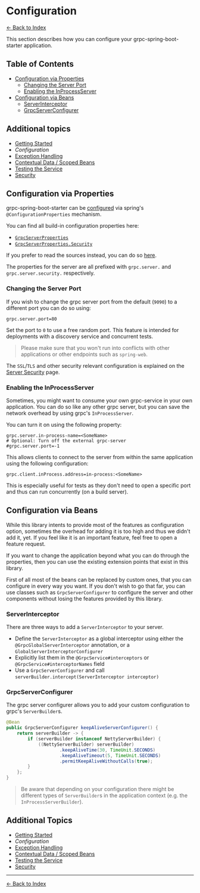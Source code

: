 # Configuration

[<- Back to Index](../index.md)

This section describes how you can configure your grpc-spring-boot-starter application.

## Table of Contents <!-- omit in toc -->

- [Configuration via Properties](#configuration-via-properties)
  - [Changing the Server Port](#changing-the-server-port)
  - [Enabling the InProcessServer](#enabling-the-inprocessserver)
- [Configuration via Beans](#configuration-via-beans)
  - [ServerInterceptor](#serverinterceptor)
  - [GrpcServerConfigurer](#grpcserverconfigurer)

## Additional topics <!-- omit in toc -->

- [Getting Started](getting-started.md)
- *Configuration*
- [Exception Handling](exception-handling.md)
- [Contextual Data / Scoped Beans](contextual-data.md)
- [Testing the Service](testing.md)
- [Security](security.md)

## Configuration via Properties

grpc-spring-boot-starter can be
[configured](https://docs.spring.io/spring-boot/docs/current/reference/html/boot-features-external-config.html) via
spring's `@ConfigurationProperties` mechanism.

You can find all build-in configuration properties here:

- [`GrpcServerProperties`](https://javadoc.io/page/net.devh/grpc-server-spring-boot-autoconfigure/latest/net/devh/boot/grpc/server/config/GrpcServerProperties.html)
- [`GrpcServerProperties.Security`](https://javadoc.io/page/net.devh/grpc-server-spring-boot-autoconfigure/latest/net/devh/boot/grpc/server/config/GrpcServerProperties.Security.html)

If you prefer to read the sources instead, you can do so
[here](https://github.com/yidongnan/grpc-spring-boot-starter/blob/master/grpc-server-spring-boot-autoconfigure/src/main/java/net/devh/boot/grpc/server/config/GrpcServerProperties.java#L50).

The properties for the server are all prefixed with `grpc.server.` and `grpc.server.security.` respectively.

### Changing the Server Port

If you wish to change the grpc server port from the default (`9090`) to a different port you can do so
using:

````properties
grpc.server.port=80
````

Set the port to `0` to use a free random port. This feature is intended for deployments with a discovery service and
concurrent tests.

> Please make sure that you won't run into conflicts with other applications or other endpoints such as `spring-web`.

The `SSL`/`TLS` and other security relevant configuration is explained on the [Server Security](security.md) page.

### Enabling the InProcessServer

Sometimes, you might want to consume your own grpc-service in your own application. You can do so like any other grpc server, but you can save the network overhead by using grpc's `InProcessServer`.

You can turn it on using the following property:

````properties
grpc.server.in-process-name=<SomeName>
# Optional: Turn off the external grpc-server
#grpc.server.port=-1
````

This allows clients to connect to the server from within the same application using the following configuration:

````properties
grpc.client.inProcess.address=in-process:<SomeName>
````

This is especially useful for tests as they don't need to open a specific port and thus can run concurrently (on a build
server).

## Configuration via Beans

While this library intents to provide most of the features as configuration option, sometimes the overhead for adding it
is too high and thus we didn't add it, yet. If you feel like it is an important feature, feel free to open a feature
request.

If you want to change the application beyond what you can do through the properties, then you can use the existing
extension points that exist in this library.

First of all most of the beans can be replaced by custom ones, that you can configure in every way you want.
If you don't wish to go that far, you can use classes such as `GrpcServerConfigurer` to configure the server and other
components without losing the features provided by this library.

### ServerInterceptor

There are three ways to add a `ServerInterceptor` to your server.

- Define the `ServerInterceptor` as a global interceptor using either the `@GrpcGlobalServerInterceptor` annotation,
  or a `GlobalServerInterceptorConfigurer`
- Explicitly list them in the `@GrpcService#interceptors` or `@GrpcService#interceptorNames` field
- Use a `GrpcServerConfigurer` and call `serverBuilder.intercept(ServerInterceptor interceptor)`

### GrpcServerConfigurer

The grpc server configurer allows you to add your custom configuration to grpc's `ServerBuilder`s.

````java
@Bean
public GrpcServerConfigurer keepAliveServerConfigurer() {
    return serverBuilder -> {
        if (serverBuilder instanceof NettyServerBuilder) {
            ((NettyServerBuilder) serverBuilder)
                    .keepAliveTime(30, TimeUnit.SECONDS)
                    .keepAliveTimeout(5, TimeUnit.SECONDS)
                    .permitKeepAliveWithoutCalls(true);
        }
    };
}
````

> Be aware that depending on your configuration there might be different types of `ServerBuilder`s in the application
> context (e.g. the `InProcessServerBuilder`).

## Additional Topics <!-- omit in toc -->

- [Getting Started](getting-started.md)
- *Configuration*
- [Exception Handling](exception-handling.md)
- [Contextual Data / Scoped Beans](contextual-data.md)
- [Testing the Service](testing.md)
- [Security](security.md)

----------

[<- Back to Index](../index.md)
